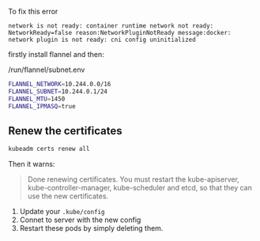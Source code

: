 To fix this error
```
network is not ready: container runtime network not ready: NetworkReady=false reason:NetworkPluginNotReady message:docker: network plugin is not ready: cni config uninitialized
```

firstly install flannel and then:

/run/flannel/subnet.env

```bash
FLANNEL_NETWORK=10.244.0.0/16
FLANNEL_SUBNET=10.244.0.1/24
FLANNEL_MTU=1450
FLANNEL_IPMASQ=true
```
## Renew the certificates
```bash
kubeadm certs renew all
```
Then it warns:
> Done renewing certificates. You must restart the kube-apiserver, kube-controller-manager, kube-scheduler and etcd, so that they can use the new certificates.

1. Update your `.kube/config`
2. Connet to server with the new config 
3. Restart these pods by simply deleting them.
